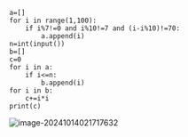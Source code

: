 ```
a=[]
for i in range(1,100):
    if i%7!=0 and i%10!=7 and (i-i%10)!=70:
        a.append(i)
n=int(input())
b=[]
c=0
for i in a:
    if i<=n:
        b.append(i)
for i in b:
    c+=i*i
print(c)
```

![image-20241014021717632](C:\Users\huawei\AppData\Roaming\Typora\typora-user-images\image-20241014021717632.png)